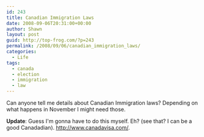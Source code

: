 ```yaml
---
id: 243
title: Canadian Immigration Laws
date: 2008-09-06T20:31:00+00:00
author: Shawn
layout: post
guid: http://top-frog.com/?p=243
permalink: /2008/09/06/canadian_immigration_laws/
categories:
  - Life
tags:
  - canada
  - election
  - immigration
  - law
---
```

Can anyone tell me details about Canadian Immigration laws? Depending on what happens in November I might need those.

**Update**: Guess I'm gonna have to do this myself. Eh? (see that? I can be a good Canadadian). <http://www.canadavisa.com/>.
